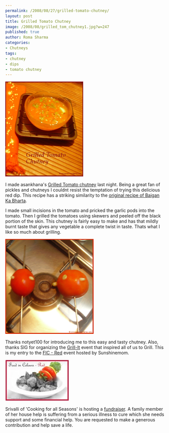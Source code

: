 ```yaml
--- 
permalink: /2008/08/27/grilled-tomato-chutney/
layout: post
title: Grilled Tomato Chutney
image: /2008/08/grilled_tom_chutney1.jpg?w=247
published: true
author: Roma Sharma
categories: 
- Chutneys
tags:
- chutney
- dips
- tomato chutney
---
```

<a href="/2008/08/grilled_tom_chutney1.jpg"><img class="alignnone size-medium wp-image-544" src="/2008/08/grilled_tom_chutney1.jpg?w=247" alt="" width="247" height="300" /></a>

I made asankhana's <a href="http://asankhana.blogspot.com/2008/08/lemon-rice-reminds-me-of-college-days.html">Grilled Tomato chutney</a> last night. Being a great fan of pickles and chutneys I couldnt resist the temptation of trying this delicious red dip. This recipe has a striking similarity to the <a href="http://romaspacenew.wordpress.com/2008/03/09/mashed-brinjal-baigan-ka-bharta/">original recipe of Baigan Ka Bharta</a>.

I made small incisions in the tomato and pricked the garlic pods into the tomato. Then I grilled the tomatoes using skewers and peeled off the black portion of the skin. This chutney is fairly easy to make and has that mildly burnt taste that gives any vegetable a complete twist in taste. Thats what I like so much about grilling.

<a href="/2008/08/tomato_grill.jpg"><img class="alignnone size-medium wp-image-547" src="/2008/08/tomato_grill.jpg?w=280" alt="" width="280" height="300" /></a>

Thanks notyet100 for introducing me to this easy and tasty chutney. Also, thanks SIG for organizing the <a href="http://blog.sigsiv.com/2008/07/monthly-mingle-announcement-grill-it.html">Grill-It</a> event that inspired all of us to Grill. This is my entry to the <a href="http://tumyumtreats.blogspot.com/2008/07/event-announcement.html">FIC - Red</a> event hosted by Sunshinemom.

<a href="/2008/08/red_color.jpg"><img class="alignnone size-full wp-image-552" src="/2008/08/red_color.jpg" alt="" width="202" height="130" /></a>

Srivalli of 'Cooking for all Seasons' is hosting a <a href="http://cooking4allseasons.blogspot.com/2008/08/contributors-list-donate-for-heart.html">fundraiser</a>. A family member of her house help is suffering from a serious illness to cure which she needs support and some financial help. You are requested to make a generous contribution and help save a life.
